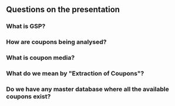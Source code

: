 ## Questions on the presentation

### What is GSP?
### How are coupons being analysed?
### What is coupon media?
### What do we mean by "Extraction of Coupons"?
### Do we have any master database where all the available coupons exist?



